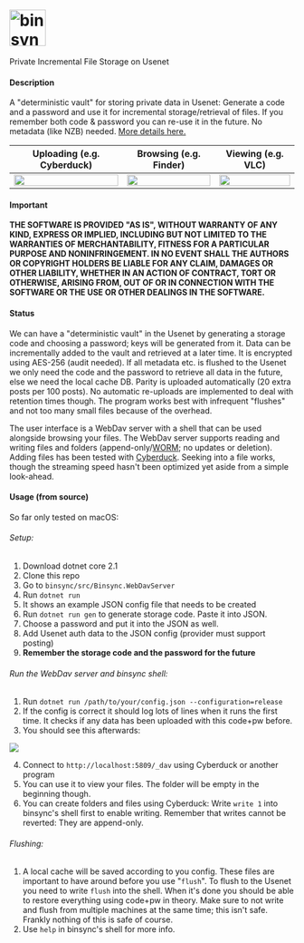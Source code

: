 # <img height="64px" title="binsync" alt="binsync logo" src="https://user-images.githubusercontent.com/46618410/60334970-0e479c00-999d-11e9-8d35-ce9ed160b3e0.png">

Private Incremental File Storage on Usenet

#### Description

A "deterministic vault" for storing private data in Usenet: Generate a code and a password and use it for incremental storage/retrieval of files. If you remember both code & password you can re-use it in the future. No metadata (like NZB) needed.
[More details here.](https://gist.github.com/retroplasma/264d9fed2350feb19f977575981bb914)

|Uploading (e.g. Cyberduck)| Browsing (e.g. Finder)|Viewing (e.g. VLC)|
|--------------------------|-----------------------|------------------|
|<img src="https://user-images.githubusercontent.com/46618410/62015423-cab69c80-b1ab-11e9-8535-ca61d83b1af1.png" width="100%">|<img src="https://user-images.githubusercontent.com/46618410/62016594-5e3f9b80-b1b3-11e9-8f4b-3347799c822d.png" width="100%">|<a href="https://peach.blender.org/about/"><img src="https://user-images.githubusercontent.com/46618410/62015451-0f423800-b1ac-11e9-954e-c03a66878b33.png" width="100%"></a>|


#### Important

**THE SOFTWARE IS PROVIDED "AS IS", WITHOUT WARRANTY OF ANY KIND, EXPRESS OR IMPLIED, INCLUDING BUT NOT LIMITED TO THE WARRANTIES OF MERCHANTABILITY, FITNESS FOR A PARTICULAR PURPOSE AND NONINFRINGEMENT. IN NO EVENT SHALL THE AUTHORS OR COPYRIGHT HOLDERS BE LIABLE FOR ANY CLAIM, DAMAGES OR OTHER LIABILITY, WHETHER IN AN ACTION OF CONTRACT, TORT OR OTHERWISE, ARISING FROM, OUT OF OR IN CONNECTION WITH THE SOFTWARE OR THE USE OR OTHER DEALINGS IN THE SOFTWARE.**

#### Status

We can have a "deterministic vault" in the Usenet by generating a storage code and choosing a password; keys will be generated from it. Data can be incrementally added to the vault and retrieved at a later time. It is encrypted using AES-256 (audit needed). If all metadata etc. is flushed to the Usenet we only need the code and the password to retrieve all data in the future, else we need the local cache DB. Parity is uploaded automatically (20 extra posts per 100 posts). No automatic re-uploads are implemented to deal with retention times though. The program works best with infrequent "flushes" and not too many small files because of the overhead.

The user interface is a WebDav server with a shell that can be used alongside browsing your files. The WebDav server supports reading and writing files and folders (append-only/[WORM](https://en.wikipedia.org/wiki/Write_once_read_many); no updates or deletion). Adding files has been tested with [Cyberduck](https://cyberduck.io/). Seeking into a file works, though the streaming speed hasn't been optimized yet aside from a simple look-ahead.

#### Usage (from source)
So far only tested on macOS:

###### Setup:

1. Download dotnet core 2.1
2. Clone this repo
3. Go to `binsync/src/Binsync.WebDavServer`
4. Run `dotnet run`
5. It shows an example JSON config file that needs to be created
6. Run `dotnet run gen` to generate storage code. Paste it into JSON.
7. Choose a password and put it into the JSON as well.
8. Add Usenet auth data to the JSON config (provider must support posting)
8. **Remember the storage code and the password for the future**

###### Run the WebDav server and binsync shell:

1. Run `dotnet run /path/to/your/config.json --configuration=release`
2. If the config is correct it should log lots of lines when it runs the first time. It checks if any data has been uploaded with this code+pw before.
3. You should see this afterwards:
<img src="https://user-images.githubusercontent.com/46618410/62015170-5bd84400-b1a9-11e9-873a-c5c957750473.png" />

4. Connect to `http://localhost:5809/_dav` using Cyberduck or another program
5. You can use it to view your files. The folder will be empty in the beginning though.
6. You can create folders and files using Cyberduck: Write `write 1` into binsync's shell first to enable writing. Remember that writes cannot be reverted: They are append-only.

###### Flushing:

1. A local cache will be saved according to you config. These files are important to have around before you use "`flush`". To flush to the Usenet you need to write `flush` into the shell. When it's done you should be able to restore everything using code+pw in theory. Make sure to not write and flush from multiple machines at the same time; this isn't safe. Frankly nothing of this is safe of course.
2. Use `help` in binsync's shell for more info.
